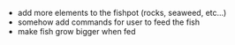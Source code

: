 - add more elements to the fishpot (rocks, seaweed, etc...)
- somehow add commands for user to feed the fish
- make fish grow bigger when fed

